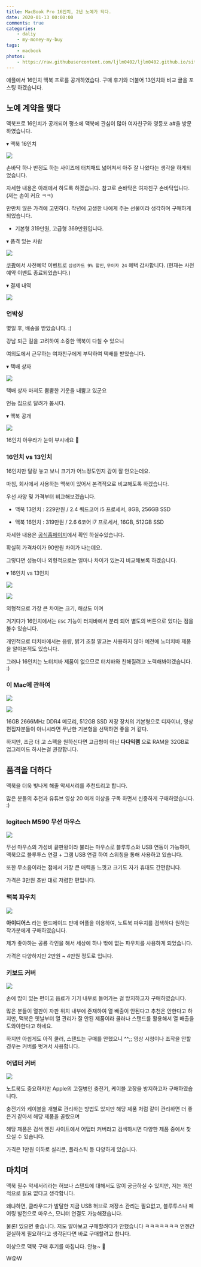 ```yaml
---
title: MacBook Pro 16인치, 2년 노예가 되다.
date: 2020-01-13 00:00:00
comments: true
categories:
    - daliy
    - my-money-my-buy
tags:
    - macbook
photos:
    - https://raw.githubusercontent.com/ljlm0402/ljlm0402.github.io/site-images/macbook/logo.jpeg
---
```


애플에서 16인치 맥북 프로를 공개하였습다. 구매 후기와 더불어 13인치와 비교 글을 포스팅 하겠습니다.

<!-- more -->

## 노예 계약을 맺다

맥북프로 16인치가 공개되어 평소에 맥북에 관심이 많아 여자친구와 영등포 a#을 방문하였습니다.

▾ 맥북 16인치

![](https://raw.githubusercontent.com/ljlm0402/ljlm0402.github.io/site-images/macbook/1.jpeg)

손바닥 하나 반정도 하는 사이즈에 터치패드 넓어져서 아주 잘 나왔다는 생각을 하게되었습니다.

자세한 내용은 아래에서 하도록 하겠습니다. 참고로 손바닥은 여자친구 손바닥입니다. (저는 손이 커요 ㅋㅋ)

만만치 않은 가격에 고민하다. 작년에 고생한 나에게 주는 선물이라 생각하며 구매하게 되었습니다.

* 기본형 319만원, 고급형 369만원입니다. 

▾ 품격 있는 사람

![](https://raw.githubusercontent.com/ljlm0402/ljlm0402.github.io/site-images/macbook/2.jpeg)

[쿠팡](https://www.coupang.com/vp/products/1066005124?itemId=2012781732&sourceType=share&shareChannel=kakaoTalk&isAddedCart=)에서 사전예약 이벤트로 `삼성카드 9% 할인`, `무이자 24` 혜택 감사합니다. (현재는 사전예약 이벤트 종료되었습니다.)

▾ 결제 내역

![](https://raw.githubusercontent.com/ljlm0402/ljlm0402.github.io/site-images/macbook/3.jpeg)

### 언박싱

몇일 후, 배송을 받았습니다. :)

강남 퇴근 길을 고려하여 소중한 맥북이 다칠 수 있으니 

여의도에서 근무하는 여자친구에게 부탁하여 택배를 받았습니다.

▾ 택배 상자

![](https://raw.githubusercontent.com/ljlm0402/ljlm0402.github.io/site-images/macbook/4.jpeg)

택배 상자 마저도 뿜뿜한 기운을 내뿜고 있군요

언능 집으로 달려가 봅시다.

▾ 맥북 공개

![](https://raw.githubusercontent.com/ljlm0402/ljlm0402.github.io/site-images/macbook/5.jpeg)

16인치 아우라가 눈이 부시네요 🤩

### 16인치 vs 13인치

16인치만 달랑 놓고 보니 크기가 어느정도인지 감이 잘 안오는데요.

마침, 회사에서 사용하는 맥북이 있어서 본격적으로 비교해도록 하겠습니다.

우선 사양 및 가격부터 비교해보겠습니다.

* 맥북 13인치 : 229만원 / 2.4 쿼드코어 i5 프로세서, 8GB, 256GB SSD 

* 맥북 16인치 : 319만원 / 2.6 6코어 i7 프로세서, 16GB, 512GB SSD

자세한 내용은 [공식홈페이지](https://www.apple.com/kr/shop/buy-mac/macbook-pro)에서 확인 하실수있습니다.

확실히 가격차이가 90만원 차이가 나는데요. 

그렇다면 성능이나 외형적으로는 얼마나 차이가 있는지 비교해보록 하겠습니다.

▾ 16인치 vs 13인치

![](https://raw.githubusercontent.com/ljlm0402/ljlm0402.github.io/site-images/macbook/6.jpeg)

![](https://raw.githubusercontent.com/ljlm0402/ljlm0402.github.io/site-images/macbook/7.jpeg)

외형적으로 가장 큰 차이는 크기, 해상도 이며

거기다가 16인치에서는 `ESC` 기능이 터치바에서 분리 되어 별도의 버튼으로 있다는 점을 볼수 있습니다.

개인적으로 터치바에서는 음량, 밝기 조절 말고는 사용하지 않아 예전에 노터치바 제품을 알아본적도 있습니다.

그러나 16인치는 노터치바 제품이 없으므로 터치바와 친해질려고 노력해봐야겠습니다. :)

### 이 Mac에 관하여

![](https://raw.githubusercontent.com/ljlm0402/ljlm0402.github.io/site-images/macbook/8.png)

![](https://raw.githubusercontent.com/ljlm0402/ljlm0402.github.io/site-images/macbook/9.png)

16GB 2666MHz DDR4 메모리, 512GB SSD 저장 장치의 기본형으로 디자이너, 영상 편집자분들이 아니시라면 무난한 기본형을 선택하면 좋을 거 같다.

하지만, 조금 더 고 스펙을 원하신다면 고급형이 아닌 __다다익램__ 으로 RAM을 32GB로 업그레이드 하시는걸 권장합니다.

## 품격을 더하다

맥북을 더욱 빛나게 해줄 악세서리를 추천드리고 합니다.

많은 분들의 추천과 유튜브 영상 20 여개 이상을 구독 하면서 신중하게 구매하였습니다. :)

### logitech M590 무선 마우스

![](https://raw.githubusercontent.com/ljlm0402/ljlm0402.github.io/site-images/macbook/10.png)

무선 마우스의 가성비 끝판왕이라 불리는 마우스로 블루투스와 USB 연동이 가능하여, 맥북으로 블루투스 연결 + 그램 USB 연결 하여 스위칭을 통해 사용하고 있습니다.

또한 무소음이라는 점에서 가장 큰 매력을 느꼇고 크기도 자가 휴대도 간편합니다.

가격은 3만원 초반 대로 저렴한 편입니다.

### 맥북 파우치

![](https://raw.githubusercontent.com/ljlm0402/ljlm0402.github.io/site-images/macbook/11.jpg)

__아이디어스__ 라는 핸드메이드 판매 어플을 이용하여, 노트북 파우치를 검색하다 원하는 작가분에게 구매하였습니다.

제가 좋아하는 공룡 각인을 해서 세상에 하나 밖에 없는 파우치를 사용하게 되었습니다.

가격은 다양하지만 2만원 ~ 4만원 정도로 입니다.

### 키보드 커버

![](https://raw.githubusercontent.com/ljlm0402/ljlm0402.github.io/site-images/macbook/12.jpeg)

손에 땀이 있는 편이고 음료가 기기 내부로 들어가는 걸 방지하고자 구매하였습니다.

많은 분들이 열판이 자판 위치 내부에 존재하여 열 배출이 안된다고 추천은 안한다고 하지만, 맥북은 옛날부터 열 관리가 잘 안된 제품이라 쿨러나 스탠드를 활용해서 열 배출을 도와야한다고 하네요.

하지만 아쉽게도 아직 쿨러, 스탠드는 구매를 안했으니 ^^;; 영상 시청이나 조작을 안할 경우는 커버를 벗겨서 사용합니다. 

### 어댑터 커버

![](https://raw.githubusercontent.com/ljlm0402/ljlm0402.github.io/site-images/macbook/13.jpg)

노트북도 중요하지만 Apple의 고질병인 충전기, 케이블 고장을 방지하고자 구매하였습니다.

충전기와 케이블을 개별로 관리하는 방법도 있지만 해당 제품 처럼 같이 관리하면 더 좋은거 같아서 해당 제품을 골랐으며

해당 제품은 검색 엔진 사이트에서 어댑터 커버라고 검색하시면 다양한 제품 중에서 찾으실 수 있습니다.

가격은 1만원 이하로 실리콘, 플라스틱 등 다양하게 있습니다.

## 마치며

맥북 필수 악세서리라는 허브나 스탠드에 대해서도 많이 궁금하실 수 있지만, 저는 개인적으로 필요 없다고 생각합니다.

왜냐하면, 클라우드가 발달한 지금 USB 허브로 저장소 관리는 필요없고, 블루투스나 페어링 발전으로 마우스, 모니터 연결도 가능해졌습니다.

물론! 있으면 좋습니다. 저도 알아보고 구매할려다가 안했습니다 ㅋㅋㅋㅋㅋㅋㅋ 언젠간 절실하게 필요하다고 생각된다면 바로 구매할려고 합니다.

이상으로 맥북 구매 후기를 마칩니다. 안뇽~ 👋

W😲W
